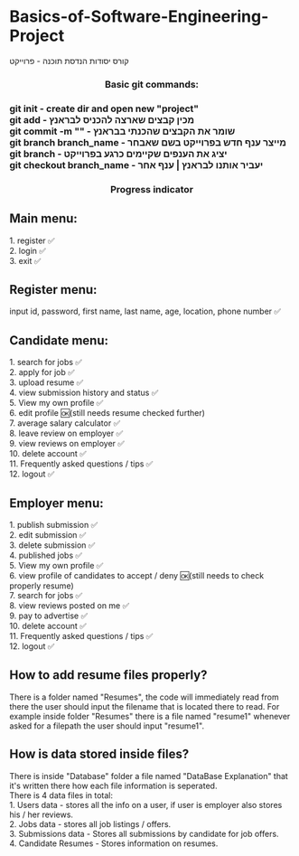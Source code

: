 # Basics-of-Software-Engineering-Project
קורס יסודות הנדסת תוכנה - פרוייקט

<h3 align="center">Basic git commands:<h3>
git init - create dir and open new "project"<br />
git add - מכין קבצים שארצה להכניס לבראנץ<br />
git commit -m "" - שומר את הקבצים שהכנתי בבראנץ<br />
git branch branch_name - מייצר ענף חדש בפרוייקט בשם שאבחר<br />
git branch - יציג את הענפים שקיימים כרגע בפרוייקט<br />
git checkout branch_name - יעביר אותנו לבראנץ | ענף אחר<br />


<h3 align="center">Progress indicator<h3>
<h2 align="left"> Main menu: </h2>
1.	register ✅<br />
2.	login ✅<br />
3.	exit ✅<br />

<h2 align="left"> Register menu: </h2>
input id, password, first name, last name, age, location, phone number ✅<br />

<h2 align="left"> Candidate menu: </h2>
1.	search for jobs ✅<br />
2.	apply for job ✅<br />
3.	upload resume ✅<br />
4.	view submission history and status ✅<br />
5.  View my own profile ✅<br />
6.	edit profile 🆗(still needs resume checked further)<br />
7.	average salary calculator ✅<br />
8.	leave review on employer ✅<br />
9.  view reviews on employer ✅<br />
10.	delete account ✅<br />
11.	Frequently asked questions / tips ✅<br />
12.	logout ✅<br />

<h2 align="left"> Employer menu: </h2>
1.	publish submission ✅<br />
2.	edit submission ✅<br />
3.	delete submission ✅<br />
4.	published jobs ✅<br />
5.  View my own profile ✅<br />
6.	view profile of candidates to accept / deny 🆗(still needs to check properly resume)<br />
7.	search for jobs ✅<br />
8.  view reviews posted on me ✅<br />
9.	pay to advertise ✅<br />
10.	delete account ✅<br />
11.	Frequently asked questions / tips ✅<br />
12.	logout ✅<br />

<h2 align="left"> How to add resume files properly? </h2>
There is a folder named "Resumes", the code will immediately read from there the user should input the filename that is located there to read.
For example inside folder "Resumes" there is a file named "resume1" whenever asked for a filepath the user should input "resume1".<br />

<h2 align="left"> How is data stored inside files? </h2>
There is inside "Database" folder a file named "DataBase Explanation" that it's written there how each file information is seperated.<br />
There is 4 data files in total:<br />
1. Users data - stores all the info on a user, if user is employer also stores his / her reviews.<br />
2. Jobs data - stores all job listings / offers.<br />
3. Submissions data - Stores all submissions by candidate for job offers.<br />
4. Candidate Resumes - Stores information on resumes.<br />
